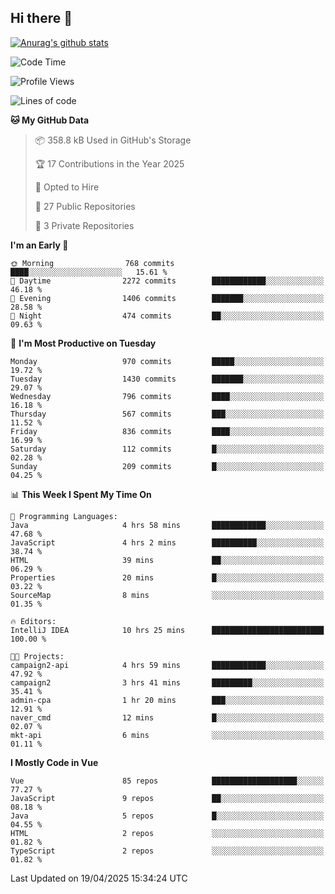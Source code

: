 ## Hi there 👋

[![Anurag's github stats](https://github-readme-stats.vercel.app/api?username=Songwonseok)](https://github.com/anuraghazra/github-readme-stats)



<!--START_SECTION:waka-->
![Code Time](http://img.shields.io/badge/Code%20Time-3%2C374%20hrs%2027%20mins-blue)

![Profile Views](http://img.shields.io/badge/Profile%20Views-0-blue)

![Lines of code](https://img.shields.io/badge/From%20Hello%20World%20I%27ve%20Written-34.8%20million%20lines%20of%20code-blue)

**🐱 My GitHub Data** 

> 📦 358.8 kB Used in GitHub's Storage 
 > 
> 🏆 17 Contributions in the Year 2025
 > 
> 💼 Opted to Hire
 > 
> 📜 27 Public Repositories 
 > 
> 🔑 3 Private Repositories 
 > 
**I'm an Early 🐤** 

```text
🌞 Morning                768 commits         ████░░░░░░░░░░░░░░░░░░░░░   15.61 % 
🌆 Daytime                2272 commits        ████████████░░░░░░░░░░░░░   46.18 % 
🌃 Evening                1406 commits        ███████░░░░░░░░░░░░░░░░░░   28.58 % 
🌙 Night                  474 commits         ██░░░░░░░░░░░░░░░░░░░░░░░   09.63 % 
```
📅 **I'm Most Productive on Tuesday** 

```text
Monday                   970 commits         █████░░░░░░░░░░░░░░░░░░░░   19.72 % 
Tuesday                  1430 commits        ███████░░░░░░░░░░░░░░░░░░   29.07 % 
Wednesday                796 commits         ████░░░░░░░░░░░░░░░░░░░░░   16.18 % 
Thursday                 567 commits         ███░░░░░░░░░░░░░░░░░░░░░░   11.52 % 
Friday                   836 commits         ████░░░░░░░░░░░░░░░░░░░░░   16.99 % 
Saturday                 112 commits         █░░░░░░░░░░░░░░░░░░░░░░░░   02.28 % 
Sunday                   209 commits         █░░░░░░░░░░░░░░░░░░░░░░░░   04.25 % 
```


📊 **This Week I Spent My Time On** 

```text
💬 Programming Languages: 
Java                     4 hrs 58 mins       ████████████░░░░░░░░░░░░░   47.68 % 
JavaScript               4 hrs 2 mins        ██████████░░░░░░░░░░░░░░░   38.74 % 
HTML                     39 mins             ██░░░░░░░░░░░░░░░░░░░░░░░   06.29 % 
Properties               20 mins             █░░░░░░░░░░░░░░░░░░░░░░░░   03.22 % 
SourceMap                8 mins              ░░░░░░░░░░░░░░░░░░░░░░░░░   01.35 % 

🔥 Editors: 
IntelliJ IDEA            10 hrs 25 mins      █████████████████████████   100.00 % 

🐱‍💻 Projects: 
campaign2-api            4 hrs 59 mins       ████████████░░░░░░░░░░░░░   47.92 % 
campaign2                3 hrs 41 mins       █████████░░░░░░░░░░░░░░░░   35.41 % 
admin-cpa                1 hr 20 mins        ███░░░░░░░░░░░░░░░░░░░░░░   12.91 % 
naver_cmd                12 mins             █░░░░░░░░░░░░░░░░░░░░░░░░   02.07 % 
mkt-api                  6 mins              ░░░░░░░░░░░░░░░░░░░░░░░░░   01.11 % 
```

**I Mostly Code in Vue** 

```text
Vue                      85 repos            ███████████████████░░░░░░   77.27 % 
JavaScript               9 repos             ██░░░░░░░░░░░░░░░░░░░░░░░   08.18 % 
Java                     5 repos             █░░░░░░░░░░░░░░░░░░░░░░░░   04.55 % 
HTML                     2 repos             ░░░░░░░░░░░░░░░░░░░░░░░░░   01.82 % 
TypeScript               2 repos             ░░░░░░░░░░░░░░░░░░░░░░░░░   01.82 % 
```




 Last Updated on 19/04/2025 15:34:24 UTC
<!--END_SECTION:waka-->
